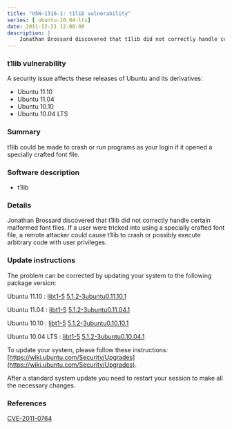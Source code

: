 ```yaml
---
title: "USN-1316-1: t1lib vulnerability"
series: [ ubuntu-10.04-lts]
date: 2011-12-21 12:00:00
description: |
    Jonathan Brossard discovered that t1lib did not correctly handle certain malformed font files. If a user were tricked into using a specially crafted font file, a remote attacker could cause t1lib to crash or possibly execute arbitrary code with user privileges. 
--- 
```

 
 


### t1lib vulnerability

A security issue affects these releases of Ubuntu and its derivatives:

* Ubuntu 11.10
* Ubuntu 11.04
* Ubuntu 10.10
* Ubuntu 10.04 LTS

### Summary

t1lib could be made to crash or run programs as your login if it opened a specially crafted font file.

### Software description

* t1lib 

### Details

Jonathan Brossard discovered that t1lib did not correctly handle certain malformed font files. If a user were tricked into using a specially crafted font file, a remote attacker could cause t1lib to crash or possibly execute arbitrary code with user privileges. 

### Update instructions

The problem can be corrected by updating your system to the following package version:

Ubuntu 11.10
 : [libt1-5](https://launchpad.net/ubuntu/+source/t1lib) <span> [5.1.2-3ubuntu0.11.10.1](https://launchpad.net/ubuntu/+source/t1lib/5.1.2-3ubuntu0.11.10.1) </span> 

Ubuntu 11.04
 : [libt1-5](https://launchpad.net/ubuntu/+source/t1lib) <span> [5.1.2-3ubuntu0.11.04.1](https://launchpad.net/ubuntu/+source/t1lib/5.1.2-3ubuntu0.11.04.1) </span> 

Ubuntu 10.10
 : [libt1-5](https://launchpad.net/ubuntu/+source/t1lib) <span> [5.1.2-3ubuntu0.10.10.1](https://launchpad.net/ubuntu/+source/t1lib/5.1.2-3ubuntu0.10.10.1) </span> 

Ubuntu 10.04 LTS
 : [libt1-5](https://launchpad.net/ubuntu/+source/t1lib) <span> [5.1.2-3ubuntu0.10.04.1](https://launchpad.net/ubuntu/+source/t1lib/5.1.2-3ubuntu0.10.04.1) </span> 

To update your system, please follow these instructions: [https://wiki.ubuntu.com/Security/Upgrades](https://wiki.ubuntu.com/Security/Upgrades).

After a standard system update you need to restart your session to make all the necessary changes. 

### References

 
 [CVE-2011-0764](http://people.ubuntu.com/~ubuntu-security/cve/CVE-2011-0764)
 

